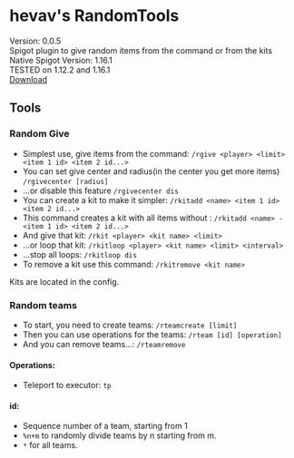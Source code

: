 # hevav's RandomTools

Version: 0.0.5<br>
Spigot plugin to give random items from the command or from the kits<br>
Native Spigot Version: 1.16.1<br>
TESTED on 1.12.2 and 1.16.1<br>
[Download](https://github.com/hevav/RandomTools/releases)

## Tools
### Random Give

-   Simplest use, give items from the command:
        ``/rgive <player> <limit> <item 1 id> <item 2 id...>``
-   You can set give center and radius(in the center you get more items)
        ``/rgivecenter [radius]``
-   ...or disable this feature
        ``/rgivecenter dis``
-   You can create a kit to make it simpler:
        ``/rkitadd <name> <item 1 id> <item 2 id...>``
-   This command creates a kit with all items without <item n id>:
        ``/rkitadd <name> -<item 1 id> <item 2 id...>``
-   And give that kit:
        ``/rkit <player> <kit name> <limit>``
-   ...or loop that kit:
        ``/rkitloop <player> <kit name> <limit> <interval>``
-   ...stop all loops:
        ``/rkitloop dis``
-   To remove a kit use this command:
        ``/rkitremove <kit name>``
 
 Kits are located in the config.
 
### Random teams

-   To start, you need to create teams:
        ``/rteamcreate [limit]``
-   Then you can use operations for the teams:
        ``/rteam [id] [operation]``
-   And you can remove teams...:
        ``/rteamremove``

#### Operations:
-   Teleport to executor: ``tp``

#### id:
-   Sequence number of a team, starting from 1
-   ``%n+m`` to randomly divide teams by n starting from m.
-   ``*`` for all teams.